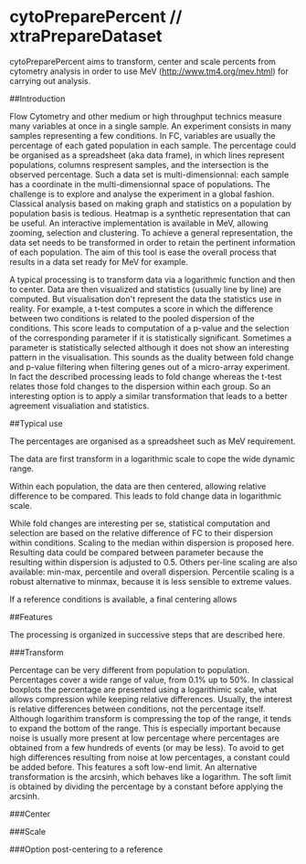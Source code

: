 # cytoPreparePercent // xtraPrepareDataset

cytoPreparePercent aims to transform, center and scale percents from cytometry analysis in order to use MeV (http://www.tm4.org/mev.html) for carrying out analysis.

##Introduction

Flow Cytometry and other medium or high throughput technics measure many variables at once in a single sample. An experiment consists in many samples representing a few conditions. In FC, variables are usually the percentage of each gated population in each sample. The percentage could be organised as a spreadsheet (aka data frame), in which lines represent populations, columns respresent samples, and the intersection is the observed percentage. Such a data set is multi-dimensionnal: each sample has a coordinate in the multi-dimensionnal space of populations. The challenge is to explore and analyse the experiment in a global fashion. Classical analysis based on making graph and statistics on a population by population basis is tedious. Heatmap is a synthetic representation that can be useful. An interactive implementation is available in MeV, allowing zooming, selection and clustering. To achieve a general representation, the data set needs to be transformed in order to retain the pertinent information of each population. The aim of this tool is ease the overall process that results in a data set ready for MeV for example.

A typical processing is to transform data via a logarithmic function and then to center. Data are then visualized and statistics (usually line by line) are computed. But visualisation don't represent the data the statistics use in reality. For example, a t-test computes a score in which the difference between two conditions is related to the pooled dispersion of the conditions. This score leads to computation of a p-value and the selection of the corresponding parameter if it is statistically significant. Sometimes a parameter is statistically selected although it does not show an interesting pattern in the visualisation. This sounds as the duality between fold change and p-value filtering when filtering genes out of a micro-array experiment. In fact the described processing leads to fold change whereas the t-test relates those fold changes to the dispersion within each group. So an interesting option is to apply a similar transformation that leads to a better agreement visualiation and statistics.


##Typical use

The percentages are organised as a spreadsheet such as MeV requirement.

The data are first transform in a logarithmic scale to cope the wide dynamic range.

Within each population, the data are then centered, allowing relative difference to be compared.
This leads to fold change data in logarithmic scale.

While fold changes are interesting per se, statistical computation and selection are based on the relative difference of FC to their dispersion within conditions. Scaling to the median within dispersion is proposed here. Resulting data could be compared between parameter because the resulting within dispersion is adjusted to 0.5. Others per-line scaling are also available: min-max, percentile and overall dispersion. Percentile scaling is a robust alternative to minmax, because it is less sensible to extreme values. 

If a reference conditions is available, a final centering allows


##Features

The processing is organized in successive steps that are described here.

###Transform

Percentage can be very different from population to population. Percentages cover a wide range of value, from 0.1% up to 50%. In classical boxplots the percentage are presented using a logarithimic scale, what allows compression while keeping relative differences. Usually, the interest is relative differences between conditions, not the percentage itself. Although logarithim transform is compressing the top of the range, it tends to expand the bottom of the range. This is especially important  because noise is usually more present at low percentage where percentages are obtained from a few hundreds of events (or may be less). To avoid to get high differences resulting from noise at low percentages, a constant could be added before. This features a soft low-end limit. An alternative transformation is the arcsinh, which behaves like a logarithm. The soft limit is obtained by dividing the percentage by a constant before applying the arcsinh.

###Center

###Scale

###Option post-centering to a reference


